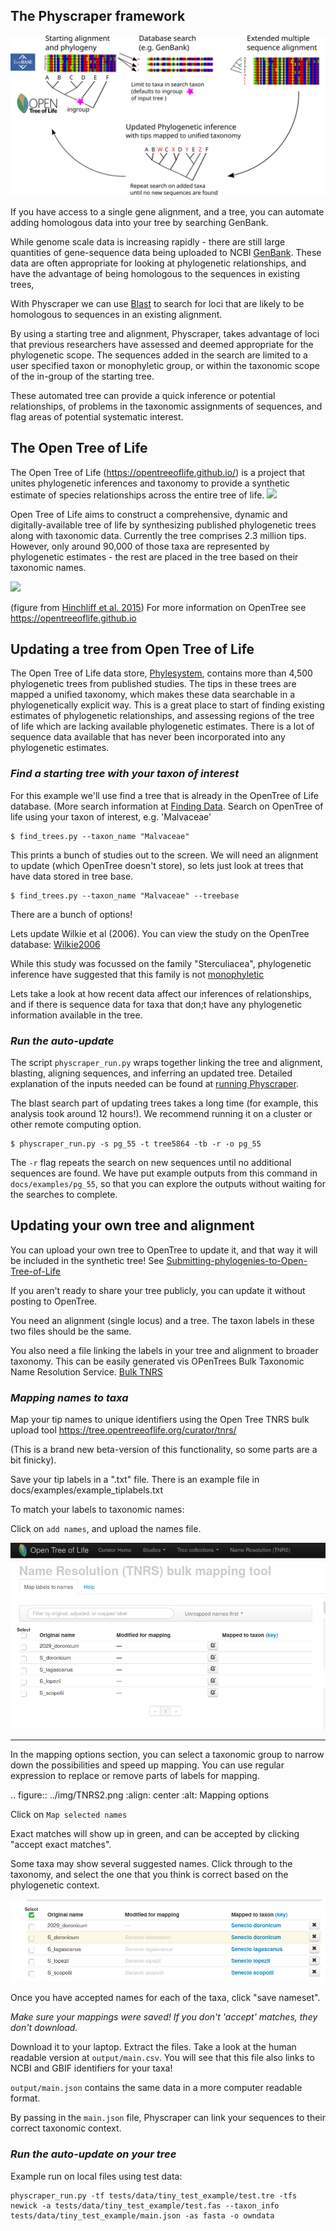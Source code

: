 ## The Physcraper framework

![](../img/schematic.svg)

If you have access to a single gene alignment, and a tree, you can automate adding homologous data into your tree by searching GenBank.

While genome scale data is increasing rapidly - there are still large quantities of gene-sequence data being uploaded to NCBI [GenBank](https://www.ncbi.nlm.nih.gov/genbank/statistics/).
These data are often appropriate for looking at phylogenetic relationships, and have the advantage of being homologous to the sequences in existing trees,

With Physcraper we can use [Blast](https://blast.ncbi.nlm.nih.gov/Blast.cgi) to search for loci that are likely to be homologous to sequences in an existing alignment.

By using a starting tree and alignment, Physcraper, takes advantage of loci that previous researchers have assessed and deemed appropriate for the phylogenetic scope.
The sequences added in the search are limited to a user specified taxon or monophyletic group, or within the taxonomic scope of the in-group of the starting tree.

These automated tree can provide a quick inference or potential relationships, of problems in the taxonomic assignments of sequences, and flag areas of potential systematic interest.


## The Open Tree of Life

The Open Tree of Life (https://opentreeoflife.github.io/) is a project that unites phylogenetic inferences and taxonomy to provide a synthetic estimate of species relationships across the entire tree of life.
![](../img/otol_logo.png)


Open Tree of Life aims to construct a comprehensive, dynamic and digitally-available tree of life by synthesizing published phylogenetic trees along with taxonomic data.
Currently the tree comprises 2.3 million tips.
However, only around 90,000 of those taxa are represented by phylogenetic estimates - the rest are placed in the tree based on their taxonomic names.

![](../img/synthtreeleg.svg)

(figure from [Hinchliff et al. 2015](https://www.pnas.org/content/112/41/12764.short))
For more information on OpenTree see https://opentreeoflife.github.io


## Updating a tree from Open Tree of Life

The Open Tree of Life data store, [Phylesystem](https://academic.oup.com/bioinformatics/article/31/17/2794/183373), contains more than 4,500 phylogenetic trees from published studies.
The tips in these trees are mapped a unified taxonomy, which makes these data searchable in a phylogenetically explicit way.
This is a great place to start of finding existing estimates of phylogenetic relationships,
and assessing regions of the tree of life which are lacking available phylogenetic estimates.
There is a lot of sequence data available that has never been incorporated into any phylogenetic estimates.


### *Find a starting tree with your taxon of interest*


For this example we'll use find a tree that is already in the OpenTree of Life database. (More search information at [Finding Data](https://physcraper.readthedocs.io/en/latest/find_trees.html).
Search on OpenTree of life using your taxon of interest, e.g. 'Malvaceae'

    $ find_trees.py --taxon_name "Malvaceae"

This prints a bunch of studies out to the screen. We will need an alignment to update (which OpenTree doesn't store), so lets just look at trees that have data stored in tree base.

    $ find_trees.py --taxon_name "Malvaceae" --treebase

There are a bunch of options!

Lets update Wilkie et al (2006).
You can view the study on the OpenTree database: [Wilkie2006](https://tree.opentreeoflife.org/curator/study/view/pg_55)

While this study was focussed on the family "Sterculiacea",
phylogenetic inference have suggested that this family is not [monophyletic]((https://tree.opentreeoflife.org/opentree/argus/ottol@996482))

Lets take a look at how recent data affect our inferences of relationships, and if there is sequence data for taxa that don;t have any phylogenetic information available in the tree.

### *Run the auto-update*

The script `physcraper_run.py` wraps together linking the tree and alignment, blasting, aligning sequences, and inferring an updated tree.
Detailed explanation of the inputs needed can be found at [running Physcraper](https://physcraper.readthedocs.io/en/latest/physcraper_run.html).

The blast search part of updating trees takes a long time (for example, this analysis took around 12 hours!). We recommend running it on a cluster or other remote computing option.


    $ physcraper_run.py -s pg_55 -t tree5864 -tb -r -o pg_55

The `-r` flag repeats the search on new sequences until no additional sequences are found.
We have put example outputs from this command in `docs/examples/pg_55`, so that you can explore the outputs without waiting for the searches to complete.

## Updating your own tree and alignment

You can upload your own tree to OpenTree to update it, and that way it will be included in the synthetic tree!
See [Submitting-phylogenies-to-Open-Tree-of-Life](https://github.com/OpenTreeOfLife/opentree/wiki/Submitting-phylogenies-to-Open-Tree-of-Life)

If you aren't ready to share your tree publicly, you can update it without posting to OpenTree.

You need an alignment (single locus) and a tree. The taxon labels in these two files should be the same.

You also need a file linking the labels in your tree and alignment to broader taxonomy. This can be easily generated vis OPenTrees Bulk Taxonomic Name Resolution Service. [Bulk TNRS](https://tree.opentreeoflife.org/curator/tnrs/)

### *Mapping names to taxa*

Map your tip names to unique identifiers using the Open Tree TNRS bulk upload tool https://tree.opentreeoflife.org/curator/tnrs/

(This is a brand new beta-version of this functionality, so some parts are a bit finicky).

Save your tip labels in a ".txt" file. There is an example file in docs/examples/example_tiplabels.txt

To match your labels to taxonomic names:

Click on `add names`, and upload the names file.

![](../img/TNRS1.png)

***

In the mapping options section, you can select a taxonomic group to narrow down the possibilities and speed up mapping.
You can use regular expression to replace  or remove parts of labels for mapping.

.. figure:: ../img/TNRS2.png
   :align: center
   :alt: Mapping options


Click on `Map selected names`


Exact matches will show up in green, and can be accepted by clicking "accept exact matches".

Some taxa may show several suggested names. Click through to the taxonomy, and select the one that you think is correct based on the phylogenetic context.

![](../img/TNRS3.png)

Once you have accepted names for each of the taxa, click "save nameset".

*Make sure your mappings were saved! If you don't 'accept' matches, they don't download.*

Download it to your laptop.
Extract the files.
Take a look at the human readable version at `output/main.csv`. You will see that this file also links to NCBI and GBIF identifiers for your taxa!

`output/main.json` contains the same data in a more computer readable format.

By passing in the `main.json` file, Physcraper can link your sequences to their correct taxonomic context.

### *Run the auto-update on your tree*

Example run on local files using test data:

    physcraper_run.py -tf tests/data/tiny_test_example/test.tre -tfs newick -a tests/data/tiny_test_example/test.fas --taxon_info tests/data/tiny_test_example/main.json -as fasta -o owndata
